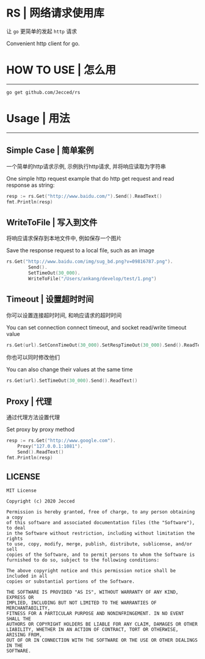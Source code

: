 # RS | 网络请求使用库

让 `go` 更简单的发起 `http` 请求

Convenient http client for go.

# HOW TO USE | 怎么用
---
```shell
go get github.com/Jecced/rs
```

# Usage | 用法
---
## Simple Case | 简单案例
一个简单的http请求示例, 示例执行http请求, 并将响应读取为字符串 

One simple http request example that do http get request and read response as string:
```go
resp := rs.Get("http://www.baidu.com/").Send().ReadText()
fmt.Println(resp)
```

## WriteToFile | 写入到文件
将响应请求保存到本地文件中, 例如保存一个图片

Save the response request to a local file, such as an image
```go
rs.Get("http://www.baidu.com/img/sug_bd.png?v=09816787.png").
		Send().
		SetTimeOut(30_000).
		WriteToFile("/Users/ankang/develop/test/1.png")
```

## Timeout | 设置超时时间
你可以设置连接超时时间, 和响应请求的超时时间

You can set connection connect timeout, and socket read/write timeout value
```go
rs.Get(url).SetConnTimeOut(30_000).SetRespTimeOut(30_000).Send().ReadText()
```

你也可以同时修改他们

You can also change their values at the same time
```go
rs.Get(url).SetTimeOut(30_000).Send().ReadText()
```

## Proxy | 代理
通过代理方法设置代理

Set proxy by proxy method
```go
resp := rs.Get("http://www.google.com").
    Proxy("127.0.0.1:1081").
    Send().ReadText()
fmt.Println(resp)
```




## LICENSE

    MIT License
    
    Copyright (c) 2020 Jecced
    
    Permission is hereby granted, free of charge, to any person obtaining a copy
    of this software and associated documentation files (the "Software"), to deal
    in the Software without restriction, including without limitation the rights
    to use, copy, modify, merge, publish, distribute, sublicense, and/or sell
    copies of the Software, and to permit persons to whom the Software is
    furnished to do so, subject to the following conditions:
    
    The above copyright notice and this permission notice shall be included in all
    copies or substantial portions of the Software.
    
    THE SOFTWARE IS PROVIDED "AS IS", WITHOUT WARRANTY OF ANY KIND, EXPRESS OR
    IMPLIED, INCLUDING BUT NOT LIMITED TO THE WARRANTIES OF MERCHANTABILITY,
    FITNESS FOR A PARTICULAR PURPOSE AND NONINFRINGEMENT. IN NO EVENT SHALL THE
    AUTHORS OR COPYRIGHT HOLDERS BE LIABLE FOR ANY CLAIM, DAMAGES OR OTHER
    LIABILITY, WHETHER IN AN ACTION OF CONTRACT, TORT OR OTHERWISE, ARISING FROM,
    OUT OF OR IN CONNECTION WITH THE SOFTWARE OR THE USE OR OTHER DEALINGS IN THE
    SOFTWARE.